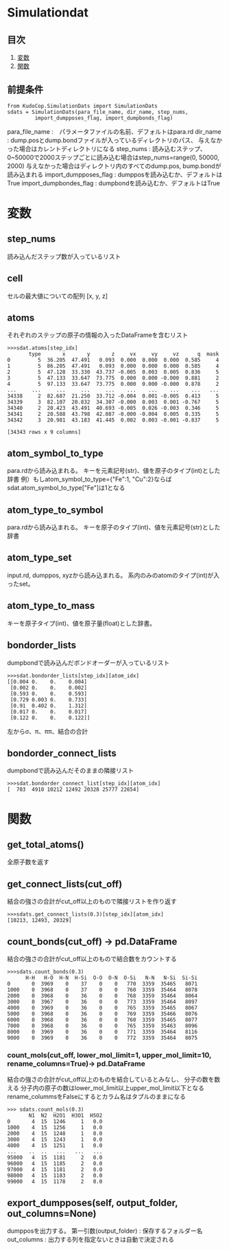 # Simulationdat
## 目次
1. [変数](#anchor1)
2. [関数](#anchor2)

## 前提条件
    from KudoCop.SimulationDats import SimulationDats
    sdats = SimulationDats(para_file_name, dir_name, step_nums,
             import_dumpposes_flag, import_dumpbonds_flag)
para_file_name :　パラメータファイルの名前、デフォルトはpara.rd
dir_name : dump.posとdump.bondファイルが入っているディレクトリのパス、
与えなかった場合はカレントディレクトリになる
step_nums : 読み込むステップ、0~50000で2000ステップごとに読み込む場合はstep_nums=range(0, 50000, 2000)
与えなかった場合はディレクトリ内のすべてのdump.pos, bump.bondが読み込まれる
import_dumpposes_flag : dumpposを読み込むか、デフォルトはTrue
import_dumpbondes_flag : dumpbondを読み込むか、デフォルトはTrue

<a id="anchor1"></a>
# 変数

## step_nums
読み込んだステップ数が入っているリスト

## cell
 セルの最大値についての配列 [x, y, z]

 ## atoms
 それぞれのステップの原子の情報の入ったDataFrameを含むリスト
 ```
 >>>sdat.atoms[step_idx]
        type       x       y       z     vx     vy     vz      q  mask
0         5  36.205  47.491   0.093  0.000  0.000  0.000  0.585     4
1         5  86.205  47.491   0.093  0.000  0.000  0.000  0.585     4
2         5  47.128  33.330  43.737 -0.005  0.003  0.005  0.836     5
3         5  47.133  33.647  73.775  0.000  0.000 -0.000  0.881     2
4         5  97.133  33.647  73.775  0.000  0.000 -0.000  0.878     2
...     ...     ...     ...     ...    ...    ...    ...    ...   ...
34338     2  82.687  21.250  33.712 -0.004  0.001 -0.005  0.413     5
34339     3  82.107  20.832  34.307 -0.000  0.003  0.001 -0.767     5
34340     2  20.423  43.491  40.693 -0.005  0.026 -0.003  0.346     5
34341     2  20.588  43.798  42.087 -0.000 -0.004  0.005  0.335     5
34342     3  20.981  43.183  41.445  0.002  0.003 -0.001 -0.837     5

[34343 rows x 9 columns]
 ```

## atom_symbol_to_type
para.rdから読み込まれる。
キーを元素記号(str)、値を原子のタイプ(int)とした辞書
例）もしatom_symbol_to_type={"Fe":1, "Cu":2}ならば
sdat.atom_symbol_to_type["Fe"]は1となる

## atom_type_to_symbol
para.rdから読み込まれる。
キーを原子のタイプ(int)、値を元素記号(str)とした辞書

## atom_type_set
input.rd, dumppos, xyzから読み込まれる。
系内のみのatomのタイプ(int)が入ったset。

## atom_type_to_mass
キーを原子タイプ(int)、値を原子量(float)とした辞書。

## bondorder_lists
dumpbondで読み込んだボンドオーダーが入っているリスト
```
>>>sdat.bondorder_lists[step_idx][atom_idx]
[[0.004 0.    0.    0.004]
 [0.002 0.    0.    0.002]
 [0.593 0.    0.    0.593]
 [0.729 0.003 0.    0.733]
 [0.91  0.402 0.    1.312]
 [0.017 0.    0.    0.017]
 [0.122 0.    0.    0.122]]
```
左からσ、π、ππ、結合の合計
## bondorder_connect_lists
dumpbondで読み込んだそのままの隣接リスト

```
>>>sdat.bondorder_connect_list[step_idx][atom_idx]
[  703  4910 10212 12492 20328 25777 22654]
```
<a id="anchor2"></a>
# 関数
## get_total_atoms()
 全原子数を返す

## get_connect_lists(cut_off)
結合の強さの合計がcut_off以上のもので隣接リストを作り返す
```
>>>sdats.get_connect_lists(0.3)[step_idx][atom_idx]
[10213, 12493, 20329]
```

## count_bonds(cut_off) -> pd.DataFrame
結合の強さの合計がcut_off以上のもので結合数をカウントする
```
>>>sdats.count_bonds(0.3)
      H-H   H-O  H-N  H-Si  O-O  O-N  O-Si   N-N   N-Si  Si-Si
0       0  3969    0    37    0    0   770  3359  35465   8071
1000    0  3968    0    37    0    0   760  3359  35464   8078
2000    0  3968    0    36    0    0   768  3359  35464   8064
3000    0  3967    0    36    0    0   773  3359  35464   8097
4000    0  3969    0    36    0    0   765  3359  35465   8067
5000    0  3968    0    36    0    0   769  3359  35466   8076
6000    0  3968    0    36    0    0   760  3359  35465   8077
7000    0  3968    0    36    0    0   765  3359  35463   8096
8000    0  3969    0    36    0    0   771  3359  35464   8116
9000    0  3969    0    36    0    0   772  3359  35464   8075
```

### count_mols(cut_off, lower_mol_limit=1, upper_mol_limit=10, rename_columns=True)-> pd.DataFrame 
結合の強さの合計がcut_off以上のものを結合しているとみなし、
分子の数を数える
分子内の原子の数はlower_mol_limit以上upper_mol_limit以下となる
rename_colummsをFalseにするとカラム名はタプルのままになる
```
>>> sdats.count_mols(0.3)
       N1  N2  H2O1  H3O1  H5O2
0       4  15  1246     1   0.0
1000    4  15  1256     1   0.0
2000    4  15  1248     1   0.0
3000    4  15  1243     1   0.0
4000    4  15  1251     1   0.0
...    ..  ..   ...   ...   ...
95000   4  15  1181     2   0.0
96000   4  15  1185     2   0.0
97000   4  15  1181     2   0.0
98000   4  15  1183     2   0.0
99000   4  15  1178     2   0.0
```


## export_dumpposes(self, output_folder, out_columns=None)
dumpposを出力する。
第一引数(output_folder) : 保存するフォルダー名
out_columns : 出力する列を指定ないときは自動で決定される